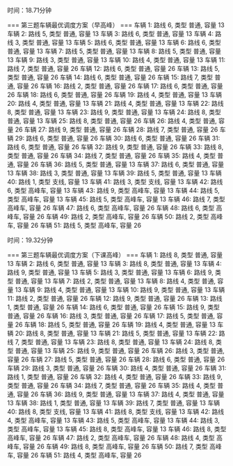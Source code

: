 时间：18.71分钟

=== 第三题车辆最优调度方案（早高峰） ===
车辆 1: 路线 6, 类型 普通, 容量 13
车辆 2: 路线 5, 类型 普通, 容量 13
车辆 3: 路线 6, 类型 普通, 容量 13
车辆 4: 路线 3, 类型 普通, 容量 13
车辆 5: 路线 6, 类型 普通, 容量 13
车辆 6: 路线 6, 类型 普通, 容量 13
车辆 7: 路线 5, 类型 普通, 容量 13
车辆 8: 路线 5, 类型 普通, 容量 13
车辆 9: 路线 3, 类型 普通, 容量 13
车辆 10: 路线 4, 类型 普通, 容量 13
车辆 11: 路线 7, 类型 普通, 容量 26
车辆 12: 路线 6, 类型 普通, 容量 26
车辆 13: 路线 5, 类型 普通, 容量 26
车辆 14: 路线 6, 类型 普通, 容量 26
车辆 15: 路线 7, 类型 普通, 容量 26
车辆 16: 路线 2, 类型 普通, 容量 26
车辆 17: 路线 6, 类型 普通, 容量 26
车辆 18: 路线 6, 类型 普通, 容量 26
车辆 19: 路线 4, 类型 普通, 容量 13
车辆 20: 路线 4, 类型 普通, 容量 13
车辆 21: 路线 4, 类型 普通, 容量 13
车辆 22: 路线 8, 类型 普通, 容量 13
车辆 23: 路线 9, 类型 普通, 容量 13
车辆 24: 路线 8, 类型 普通, 容量 13
车辆 25: 路线 8, 类型 普通, 容量 26
车辆 26: 路线 4, 类型 普通, 容量 26
车辆 27: 路线 9, 类型 普通, 容量 26
车辆 28: 路线 7, 类型 普通, 容量 26
车辆 29: 路线 6, 类型 普通, 容量 26
车辆 30: 路线 6, 类型 普通, 容量 26
车辆 31: 路线 6, 类型 普通, 容量 26
车辆 32: 路线 9, 类型 普通, 容量 26
车辆 33: 路线 8, 类型 普通, 容量 26
车辆 34: 路线 7, 类型 普通, 容量 26
车辆 35: 路线 4, 类型 普通, 容量 26
车辆 36: 路线 5, 类型 普通, 容量 13
车辆 37: 路线 6, 类型 普通, 容量 13
车辆 38: 路线 3, 类型 普通, 容量 13
车辆 39: 路线 5, 类型 普通, 容量 13
车辆 40: 路线 1, 类型 支线, 容量 13
车辆 41: 路线 3, 类型 支线, 容量 13
车辆 42: 路线 6, 类型 高峰车, 容量 13
车辆 43: 路线 9, 类型 高峰车, 容量 13
车辆 44: 路线 5, 类型 高峰车, 容量 13
车辆 45: 路线 5, 类型 高峰车, 容量 13
车辆 46: 路线 7, 类型 高峰车, 容量 26
车辆 47: 路线 6, 类型 高峰车, 容量 26
车辆 48: 路线 6, 类型 高峰车, 容量 26
车辆 49: 路线 2, 类型 高峰车, 容量 26
车辆 50: 路线 2, 类型 高峰车, 容量 26
车辆 51: 路线 5, 类型 高峰车, 容量 26

时间：19.32分钟

=== 第三题车辆最优调度方案（下课高峰） ===
车辆 1: 路线 8, 类型 普通, 容量 13
车辆 2: 路线 6, 类型 普通, 容量 13
车辆 3: 路线 8, 类型 普通, 容量 13
车辆 4: 路线 9, 类型 普通, 容量 13
车辆 5: 路线 3, 类型 普通, 容量 13
车辆 6: 路线 9, 类型 普通, 容量 13
车辆 7: 路线 2, 类型 普通, 容量 13
车辆 8: 路线 4, 类型 普通, 容量 13
车辆 9: 路线 4, 类型 普通, 容量 13
车辆 10: 路线 9, 类型 普通, 容量 13
车辆 11: 路线 2, 类型 普通, 容量 26
车辆 12: 路线 9, 类型 普通, 容量 26
车辆 13: 路线 1, 类型 普通, 容量 26
车辆 14: 路线 6, 类型 普通, 容量 26
车辆 15: 路线 9, 类型 普通, 容量 26
车辆 16: 路线 3, 类型 普通, 容量 26
车辆 17: 路线 5, 类型 普通, 容量 26
车辆 18: 路线 5, 类型 普通, 容量 26
车辆 19: 路线 4, 类型 普通, 容量 13
车辆 20: 路线 8, 类型 普通, 容量 13
车辆 21: 路线 5, 类型 普通, 容量 13
车辆 22: 路线 7, 类型 普通, 容量 13
车辆 23: 路线 8, 类型 普通, 容量 13
车辆 24: 路线 8, 类型 普通, 容量 13
车辆 25: 路线 9, 类型 普通, 容量 26
车辆 26: 路线 3, 类型 普通, 容量 26
车辆 27: 路线 5, 类型 普通, 容量 26
车辆 28: 路线 6, 类型 普通, 容量 26
车辆 29: 路线 3, 类型 普通, 容量 26
车辆 30: 路线 4, 类型 普通, 容量 26
车辆 31: 路线 1, 类型 普通, 容量 26
车辆 32: 路线 4, 类型 普通, 容量 26
车辆 33: 路线 9, 类型 普通, 容量 26
车辆 34: 路线 7, 类型 普通, 容量 26
车辆 35: 路线 4, 类型 普通, 容量 26
车辆 36: 路线 9, 类型 普通, 容量 13
车辆 37: 路线 4, 类型 普通, 容量 13
车辆 38: 路线 1, 类型 普通, 容量 13
车辆 39: 路线 7, 类型 普通, 容量 13
车辆 40: 路线 8, 类型 支线, 容量 13
车辆 41: 路线 8, 类型 支线, 容量 13
车辆 42: 路线 4, 类型 高峰车, 容量 13
车辆 43: 路线 5, 类型 高峰车, 容量 13
车辆 44: 路线 3, 类型 高峰车, 容量 13
车辆 45: 路线 8, 类型 高峰车, 容量 13
车辆 46: 路线 8, 类型 高峰车, 容量 26
车辆 47: 路线 2, 类型 高峰车, 容量 26
车辆 48: 路线 4, 类型 高峰车, 容量 26
车辆 49: 路线 8, 类型 高峰车, 容量 26
车辆 50: 路线 7, 类型 高峰车, 容量 26
车辆 51: 路线 4, 类型 高峰车, 容量 26